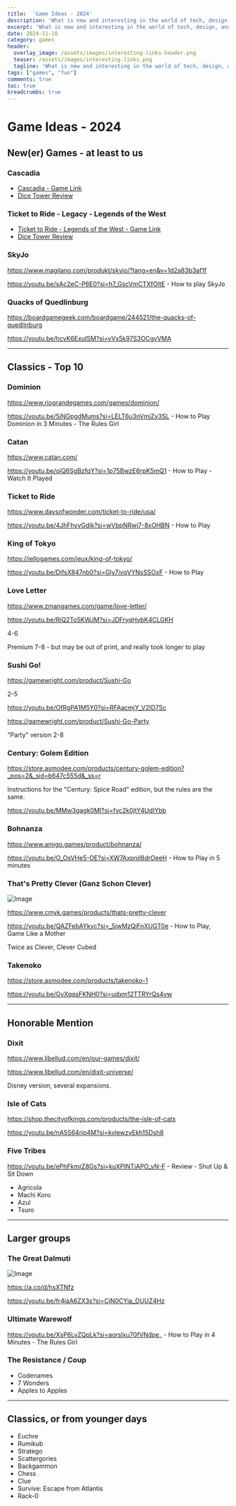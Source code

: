 ```yaml
---
title:  'Game Ideas - 2024'
description: 'What is new and interesting in the world of tech, design, and leadership?'
excerpt: 'What is new and interesting in the world of tech, design, and leadership?'
date: 2024-11-18
category: games
header:
  overlay_image: /assets/images/interesting-links-header.png
  teaser: /assets/images/interesting-links.png
  tagline: 'What is new and interesting in the world of tech, design, and leadership?'
tags: ["games", "fun"]
comments: true
toc: true
breadcrumbs: true
---
```


# Game Ideas - 2024

## New(er) Games - at least to us


### Cascadia

- [Cascadia - Game Link](https://www.bluehighwaygames.com/cascadia.html) 
- [Dice Tower Review](https://youtu.be/9CDgRa_PYhY?si=MuG-0OFz7gYAcmfV) 

### Ticket to Ride - Legacy - Legends of the West

- [Ticket to Ride - Legends of the West - Game Link](https://www.daysofwonder.com/ticket-to-ride/legacy-legends-of-the-west/)
- [Dice Tower Review](https://youtu.be/5DDuDDzMeXY?si=3p0aR6xkvlWGe-YO)

### SkyJo

https://www.magilano.com/produkt/skyjo/?lang=en&v=1d2a83b3af1f

https://youtu.be/sAc2eC-P6E0?si=h7_GscVmCTXfOltE - How to play SkyJo


### Quacks of Quedlinburg

https://boardgamegeek.com/boardgame/244521/the-quacks-of-quedlinburg

https://youtu.be/hcvK6ExuISM?si=yVx5k97S3OCgyVMA 


---

## Classics - Top 10

### Dominion

https://www.riograndegames.com/games/dominion/

https://youtu.be/5jNGpgdMums?si=LELT6u3nVmjZy3SL - How to Play Dominion in 3 Minutes - The Rules Girl

### Catan

https://www.catan.com/

https://youtu.be/oiQ6SgBzfqY?si=1p75BwzE6rpK5mQ1 - How to Play - Watch It Played

### Ticket to Ride

https://www.daysofwonder.com/ticket-to-ride/usa/

https://youtu.be/4JhFhyvGdik?si=wVbpNRwj7-8xOHBN - How to Play

### King of Tokyo

https://iellogames.com/jeux/king-of-tokyo/

https://youtu.be/DjfsX847nb0?si=Gly7ivqVYNsSSOxF - How to Play


### Love Letter

https://www.zmangames.com/game/love-letter/

https://youtu.be/RiQ2To5KWJM?si=JDFryqHvbK4CLGKH 

4-6 

Premium 7-8 - but may be out of print, and really took longer to play

### Sushi Go!

https://gamewright.com/product/Sushi-Go 

2-5

https://youtu.be/OfRgPA1M5Y0?si=RFAacmjY_V2ID7Sc 

https://gamewright.com/product/Sushi-Go-Party 

"Party" version 2-8


### Century: Golem Edition

https://store.asmodee.com/products/century-golem-edition?_pos=2&_sid=b647c555d&_ss=r

Instructions for the "Century: Spice Road" edition, but the rules are the same.

https://youtu.be/MMw3gagk0MI?si=fvc2k0jtY4UdIYbb


### Bohnanza

https://www.amigo.games/product/bohnanza/

https://youtu.be/O_OsVHe5-OE?si=XW7AxpnjI8drOeeH - How to Play in 5 minutes

### That's Pretty Clever (Ganz Schon Clever)

![Image](/assets/images/bg-clever.png)

https://www.cmyk.games/products/thats-pretty-clever

https://youtu.be/QAZFebAYkvc?si=_5iwMzQiFnXUGT0e - How to Play, Game Like a Mother

Twice as Clever, Clever Cubed

### Takenoko

https://store.asmodee.com/products/takenoko-1 

https://youtu.be/GvXqqsFKNH0?si=udxm12TTRYrQs4vw 

---

## Honorable Mention

### Dixit

https://www.libellud.com/en/our-games/dixit/


https://www.libellud.com/en/dixit-universe/

Disney version, several expansions.

### Isle of Cats

https://shop.thecityofkings.com/products/the-isle-of-cats

https://youtu.be/nA5S64rip4M?si=kvlewzvEkh15Dsh8

### Five Tribes

https://youtu.be/ePhFkmrZ8Gs?si=kuXPINTiAPO_vN-F - Review - Shut Up & Sit Down

- Agricola
- Machi Koro
- Azul
- Tsuro

---

## Larger groups

### The Great Dalmuti

![Image](/assets/images/bg-dalmuti.png)

https://a.co/d/hsXTNfz

https://youtu.be/fr4jaA6ZX3s?si=CjN0CYia_DUUZ4Hz 

### Ultimate Warewolf

https://youtu.be/XsP6LvZQpLk?si=aorslxu70fVNdpe_ - How to Play in 4 Minutes - The Rules Girl

### The Resistance / Coup

- Codenames
- 7 Wonders
- Apples to Apples

---

## Classics, or from younger days

- Euchre
- Rumikub
- Stratego
- Scattergories
- Backgammon
- Chess
- Clue
- Survive: Escape from Atlantis
- Rack-0
